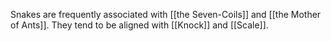 Snakes are frequently associated with [[the Seven-Coils]] and [[the Mother of Ants]]. They tend to be aligned with [[Knock]] and [[Scale]].